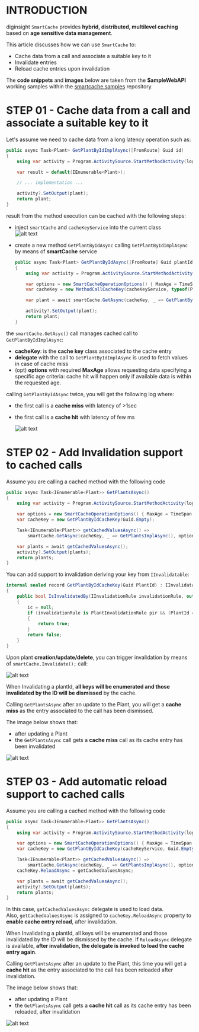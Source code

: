 # INTRODUCTION 
diginsight `SmartCache` provides __hybrid, distributed, multilevel caching__ based on __age sensitive data management__.<br> 

This article discusses how we can use `SmartCache` to:
- Cache data from a call and associate a suitable key to it
- Invalidate entries 
- Reload cache entries upon invalidation

The __code snippets__ and __images__ below are taken from the __SampleWebAPI__ working samples within the [smartcache.samples](https://github.com/diginsight/smartcache.samples) repository.


# STEP 01 - Cache data from a call and associate a suitable key to it

Let's assume we need to cache data from a long latency operation such as:
```c#
public async Task<Plant> GetPlantByIdImplAsync([FromRoute] Guid id)
{
    using var activity = Program.ActivitySource.StartMethodActivity(logger, new { id });

    var result = default(IEnumerable<Plant>);

    // ... implementation ...

    activity?.SetOutput(plant);
    return plant;
}
```

result from the method execution can be cached with the following steps:
- inject `smartCache` and `cacheKeyService` into the current class<br>
![alt text](<01.b inject smartCache and cacheKeyService.png>)

- create a new method `GetPlantByIdAsync` calling `GetPlantByIdImplAsync` by means of __smartCache__ service<br>

    ```c#
    public async Task<Plant> GetPlantByIdAsync([FromRoute] Guid plantId)
    {
        using var activity = Program.ActivitySource.StartMethodActivity(logger);

        var options = new SmartCacheOperationOptions() { MaxAge = TimeSpan.FromMinutes(10) };
        var cacheKey = new MethodCallCacheKey(cacheKeyService, typeof(PlantsController), nameof(GetPlantByIdAsync), plantId);

        var plant = await smartCache.GetAsync(cacheKey, _ => GetPlantByIdImplAsync(plantId), options);

        activity?.SetOutput(plant);
        return plant;
    }
    ```

the `smartCache.GetAsyc()` call manages cached call to `GetPlantByIdImplAsync`:
- __cacheKey__: is the __cache key__ class associated to the cache entry
- __delegate__ with the call to `GetPlantByIdImplAsync` is used to fetch values in case of cache miss
- (opt) __options__ with required __MaxAge__ allows requesting data specifying a specific age criteria: cache hit will happen only if available data is within the requested age.

calling `GetPlantByIdAsync` twice, you will get the following log where:
- the first call is a __cache miss__ with latency of >1sec
- the first call is a __cache hit__ with latency of few ms

    ![alt text](<01.2 Cache miss cache hit log.png>)

# STEP 02 - Add Invalidation support to cached calls

Assume you are calling a cached method with the following code
```c#
public async Task<IEnumerable<Plant>> GetPlantsAsync()
{
    using var activity = Program.ActivitySource.StartMethodActivity(logger);

    var options = new SmartCacheOperationOptions() { MaxAge = TimeSpan.FromMinutes(10) };
    var cacheKey = new GetPlantByIdCacheKey(Guid.Empty);

    Task<IEnumerable<Plant>> getCachedValuesAsync() =>
        smartCache.GetAsync(cacheKey, _ => GetPlantsImplAsync(), options);

    var plants = await getCachedValuesAsync();
    activity?.SetOutput(plants);
    return plants;
}
```
You can add support to invalidation deriving your key from `IInvalidatable`:
```c#
internal sealed record GetPlantByIdCacheKey(Guid PlantId) : IInvalidatable
{
    public bool IsInvalidatedBy(IInvalidationRule invalidationRule, out Func<Task> ic)
    {
        ic = null;
        if (invalidationRule is PlantInvalidationRule pir && (PlantId == Guid.Empty || pir.PlantId == PlantId))
        {
            return true;
        }
        return false;
    }
}
```
Upon plant __creation/update/delete__, you can trigger invalidation by means of `smartCache.Invalidate();` call:

![alt text](<02.01a Invalidate data upon plant creation or update.png>)

When Invalidating a plantId, __all keys will be enumerated and those invalidated by the ID will be dismissed__ by the cache. 

Calling `GetPlantsAsync` after an update to the Plant, you will get a __cache miss__ as the entry associated to the call has been dismissed.

The image below shows that:
- after updating a Plant 
- the `GetPlantsAsync` call gets a __cache miss__ call as its cache entry has been invalidated


![alt text](<02.02 cache miss after invalidation log.png>)

# STEP 03 - Add automatic reload support to cached calls

Assume you are calling a cached method with the following code
```c#
public async Task<IEnumerable<Plant>> GetPlantsAsync()
{
    using var activity = Program.ActivitySource.StartMethodActivity(logger);

    var options = new SmartCacheOperationOptions() { MaxAge = TimeSpan.FromMinutes(10) };
    var cacheKey = new GetPlantByIdCacheKey(cacheKeyService, Guid.Empty);

    Task<IEnumerable<Plant>> getCachedValuesAsync() =>
        smartCache.GetAsync(cacheKey, _ => GetPlantsImplAsync(), options);
    cacheKey.ReloadAsync = getCachedValuesAsync; 

    var plants = await getCachedValuesAsync();
    activity?.SetOutput(plants);
    return plants;
}
```
In this case, `getCachedValuesAsync` delegate is used to load data.<br>
Also, `getCachedValuesAsync` is assigned to `cacheKey.ReloadAsync` property to __enable cache entry reload__, after invalidation.

When Invalidating a plantId, all keys will be enumerated and those invalidated by the ID will be dismissed by the cache.
If `ReloadAsync` delegate is available, __after invalidation, the delegate is invoked to load the cache entry again__.

Calling `GetPlantsAsync` after an update to the Plant, this time you will get a __cache hit__ as the entry associated to the call has been reloaded after invalidation.

The image below shows that:
- after updating a Plant 
- the `GetPlantsAsync` call gets a __cache hit__ call as its cache entry has been reloaded, after invalidation

![alt text](<03.02 cache hit after invalidation and reloadlog.png>)



